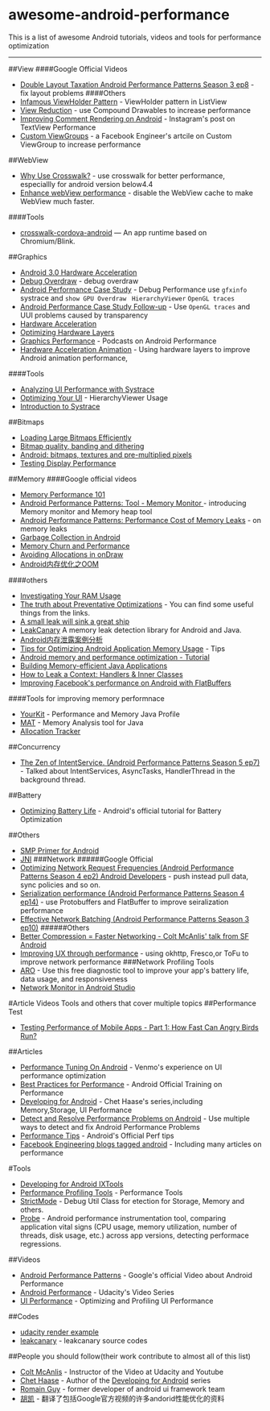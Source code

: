 # awesome-android-performance
 This is a  list of awesome Android tutorials, videos and tools for performance optimization

---
##View
####Google Official Videos
+ [Double Layout Taxation Android Performance Patterns Season 3 ep8](https://www.youtube.com/watch?v=dB3_vgS-Uqo&list=PLWz5rJ2EKKc9CBxr3BVjPTPoDPLdPIFCE&index=25) - fix layout problems
####Others
+ [Infamous ViewHolder Pattern](https://sriramramani.wordpress.com/2012/07/25/infamous-viewholder-pattern/) - ViewHolder pattern in ListView 
+ [View Reduction](https://sriramramani.wordpress.com/2013/03/25/view-reduction/) - use Compound Drawables  to increase performance
+ [Improving Comment Rendering on Android](https://engineering.instagram.com/improving-comment-rendering-on-android-a77d5db3d82e) - Instagram's post on TextView Performance
+ [Custom ViewGroups](https://sriramramani.wordpress.com/2015/05/06/custom-viewgroups/) - a Facebook Engineer's artcile on Custom ViewGroup to increase performance

##WebView
+ [Why Use Crosswalk?](https://software.intel.com/en-us/xdk/docs/why-use-crosswalk-for-android-builds) - use crosswalk for better performance, especiallly for android version below4.4
+ [Enhance webView performance](http://stackoverflow.com/questions/3652583/enhance-webview-performance-should-be-the-same-performance-as-native-web-browse) - disable the WebView cache to make WebView much faster.

####Tools
+ [crosswalk-cordova-android](https://github.com/crosswalk-project/crosswalk-cordova-android) — An app runtime based on Chromium/Blink.

##Graphics
+ [Android 3.0 Hardware Acceleration](http://android-developers.blogspot.com/2011/03/android-30-hardware-acceleration.html)
+ [Debug Overdraw](https://developer.android.com/tools/performance/debug-gpu-overdraw/index.html) - debug overdraw
+ [Android Performance Case Study](http://www.curious-creature.com/docs/android-performance-case-study-1.html) - Debug Performance use `gfxinfo` systrace and `show GPU Overdraw ` `HierarchyViewer` `OpenGL traces`
+ [Android Performance Case Study Follow-up](http://www.curious-creature.com/2015/03/25/android-performance-case-study-follow-up/) - Use `OpenGL traces` and UUI problems caused by transparency
+ [Hardware Acceleration](http://developer.android.com/guide/topics/graphics/hardware-accel.html#layers)
+ [Optimizing Hardware Layers](http://www.curious-creature.com/2013/09/13/optimizing-hardware-layers/)
+ [Graphics Performance](https://storage.googleapis.com/androiddevelopers/android_developers_backstage/ADB%2031%20Graphics%20Performance.mp3) - Podcasts on Android Performance
+ [Hardware Acceleration Animation](http://blog.danlew.net/2015/10/20/using-hardware-layers-to-improve-animation-performance/) - Using hardware layers to improve Android animation performance,

####Tools
+ [Analyzing UI Performance with Systrace](http://developer.android.com/intl/zh-cn/tools/debugging/systrace.html)
+ [Optimizing Your UI](http://developer.android.com/intl/zh-cn/tools/debugging/debugging-ui.html) - HierarchyViewer Usage
+ [Introduction to Systrace](http://developer.android.com/intl/zh-cn/tools/debugging/debugging-ui.html)

##Bitmaps
+ [Loading Large Bitmaps Efficiently](http://developer.android.com/training/displaying-bitmaps/load-bitmap.html#load-bitmap)
+ [Bitmap quality, banding and dithering](http://www.curious-creature.com/2010/12/08/bitmap-quality-banding-and-dithering/)
+ [Android: bitmaps, textures and pre-multiplied pixels](https://plus.google.com/+ChetHaase/posts/ef6Deey6xKA)
+ [Testing Display Performance](https://developer.android.com/preview/testing/performance.html)


##Memory
####Google official videos
+ [Memory Performance 101](https://www.youtube.com/watch?v=OrLEoIsMIAc&list=PLWz5rJ2EKKc9CBxr3BVjPTPoDPLdPIFCE&index=59)
+ [Android Performance Patterns: Tool - Memory Monitor
](https://www.youtube.com/watch?v=7ls28uGMBEs&list=PLWz5rJ2EKKc9CBxr3BVjPTPoDPLdPIFCE&index=63) - introducing Memory monitor and Memory heap tool
+ [Android Performance Patterns: Performance Cost of Memory Leaks](https://www.youtube.com/watch?v=h7qHsk1nWKI&list=PLWz5rJ2EKKc9CBxr3BVjPTPoDPLdPIFCE&index=62) - on memory leaks
+ [Garbage Collection in Android](https://www.youtube.com/watch?v=pzfzz505Uo&list=PLWz5rJ2EKKc9CBxr3BVjPTPoDPLdPIFCE&index=61)
+ [Memory Churn and Performance](https://www.youtube.com/watch?v=McAvq5SkeTk&list=PLWz5rJ2EKKc9CBxr3BVjPTPoDPLdPIFCE&index=60)
+ [Avoiding Allocations in onDraw](https://www.youtube.com/watch?v=HAK5acHQ53E&list=PLWz5rJ2EKKc9CBxr3BVjPTPoDPLdPIFCE&index=37)
+ [Android内存优化之OOM](http://hukai.me/android-performance-oom/)

####others
+ [Investigating Your RAM Usage](http://developer.android.com/intl/zh-cn/tools/debugging/debugging-memory.html)
+ [The truth about Preventative Optimizations](https://medium.com/google-developers/the-truth-about-preventative-optimizations-ccebadfd3eb5) - You  can find some useful things from the links.
+ [A small leak will sink a great ship](https://corner.squareup.com/2015/08/a-small-leak.html)
+ [LeakCanary](https://github.com/square/leakcanary) A memory leak detection library for Android and Java.
+ [Android内存泄露案例分析](http://www.csdn.net/article/2015-09-07/2825631)
+ [Tips for Optimizing Android Application Memory Usage](https://software.intel.com/en-us/android/articles/tips-for-optimizing-android-application-memory-usage) - Tips
+ [Android memory and performance optimization - Tutorial](http://www.vogella.com/tutorials/AndroidApplicationOptimization/article.html)
+ [Building Memory-efficient Java Applications](http://www.cs.virginia.edu/kim/publicity/pldi09tutorials/memory-efficient-java-tutorial.pdf)
+ [How to Leak a Context: Handlers & Inner Classes](http://www.androiddesignpatterns.com/2013/01/inner-class-handler-memory-leak.html)
+ [Improving Facebook's performance on Android with FlatBuffers](https://code.facebook.com/posts/872547912839369/improving-facebook-s-performance-on-android-with-flatbuffers/)

####Tools for improving memory performnace
+ [YourKit](https://www.yourkit.com/java/profiler/) - Performance and Memory Java Profile
+ [MAT](https://eclipse.org/mat/) - Memory Analysis tool for Java
+ [Allocation Tracker](http://developer.android.com/intl/zh-cn/tools/debugging/ddms.html#alloc)

##Concurrency
+ [The Zen of IntentService. (Android Performance Patterns Season 5 ep7)](https://www.youtube.com/watch?v=9FweabuBi1U&list=PLWz5rJ2EKKc9CBxr3BVjPTPoDPLdPIFCE&index=70) - Talked about IntentServices, AsyncTasks, HandlerThread in the background thread.


##Battery
+ [Optimizing Battery Life](https://developer.android.com/training/monitoring-device-state/index.html) - Android's official tutorial for Battery Optimization

##Others
+ [SMP Primer for Android](http://developer.android.com/intl/zh-cn/training/articles/smp.html)
+ [JNI](http://developer.android.com/intl/zh-cn/training/articles/perf-jni.html)
###Network
######Google Official
+ [Optimizing Network Request Frequencies (Android Performance Patterns Season 4 ep2)
Android Developers](https://www.youtube.com/watch?v=nDHeuEM30ks&list=PLOU2XLYxmsIKEOXh5TwZEv89aofHzNCiu&index=2) - push instead pull data, sync policies and so on.
+ [Serialization performance (Android Performance Patterns Season 4 ep14)](https://www.youtube.com/watch?v=IwxIIUypnTE&index=14&list=PLWz5rJ2EKKc9CBxr3BVjPTPoDPLdPIFCE&linkId=20302393) - use Protobuffers and FlatBuffer to improve seiralization performance
+ [Effective Network Batching (Android Performance Patterns Season 3 ep10)](https://www.youtube.com/watch?v=Ecz5WDZoJok&index=27&list=PLWz5rJ2EKKc9CBxr3BVjPTPoDPLdPIFCE)
######Others
+ [Better Compression = Faster Networking - Colt McAnlis' talk from SF Android](https://newcircle.com/s/post/1754/2015/08/20/colt-mcanlis-better-compression-faster-networking)
+ [Improving UX through performance](https://raw.githubusercontent.com/Juude/awesome-android-performance/master/docs/improving_ux_through_performance.pdf) - using okhttp, Fresco,or ToFu to improve network performance
###Network Profiling Tools
+ [ARO](https://developer.att.com/application-resource-optimizer/get-aro/download) - Use this free diagnostic tool to improve your app's battery life, data usage, and responsiveness
+ [Network Monitor in Android Studio](http://developer.android.com/intl/zh-cn/tools/help/am-network.html)


#Article Videos Tools and others that cover multiple topics
##Performance Test 
+ [Testing Performance of Mobile Apps - Part 1: How Fast Can Angry Birds Run?](http://www.methodsandtools.com/archive/mobileloadtesting.php)

##Articles
+ [Performance Tuning On Android](http://blog.venmo.com/hf2t3h4x98p5e13z82pl8j66ngcmry/performance-tuning-on-android) - Venmo's experience on UI performance optimization
+ [Best Practices for Performance](http://developer.android.com/training/best-performance.html) - Android Official Training on Performance
+ [Developing for Android](https://medium.com/google-developers/developing-for-android-ix-tools-375134af1098) - Chet Haase's series,including Memory,Storage, UI Performance
+ [Detect and Resolve Performance Problems on Android](http://code.tutsplus.com/tutorials/detect-and-resolve-performance-problems-on-android--cms-24058) - Use multiple ways to detect and fix Android Performance Problems
+ [Performance Tips](http://hsc.com/Blog/Best-Practices-For-Memory-Optimization-on-Android-1) - Android's Official Perf tips
+ [Facebook Engineering blogs tagged android](https://code.facebook.com/posts/android/) - Including many articles on performance

#Tools
+ [Developing for Android IXTools](https://medium.com/google-developers/developing-for-android-ix-tools-375134af1098)
+ [Performance Profiling Tools](https://developer.android.com/tools/performance/index.html) - Performance Tools
+ [StrictMode](http://developer.android.com/intl/zh-cn/reference/android/os/StrictMode.html) - Debug Util Class for  etection for Storage, Memory and others.
+ [Probe](https://github.com/EverythingMe/probe) - Android performance instrumentation tool, comparing application vital signs (CPU usage, memory utilization, number of threads, disk usage, etc.) across app versions, detecting performace regressions.


##Videos
+ [Android Performance Patterns](https://www.youtube.com/playlist?list=PLOU2XLYxmsIKEOXh5TwZEv89aofHzNCiu) - Google's official Video about Android Performance
+ [Android Performance](https://www.udacity.com/course/viewer#!/c-ud825/l-3753178711/m-3766928782) - Udacity's Video Series
+ [UI Performance](https://realm.io/news/360andev-brenda-cook-optimizing-profiling-ui-performance-android-ux/) - Optimizing and Profiling UI Performance

##Codes
+ [udacity render example](https://github.com/udacity/ud825-render)
+ [leakcanary](https://github.com/square/leakcanary) - leakcanary source codes

##People you should follow(their work contribute to almost all of this list)
+ [Colt McAnlis](https://twitter.com/duhroach) - Instructor of the Video at Udacity and Youtube
+ [Chet Haase](https://twitter.com/chethaase) - Author of the [Developing for Android](https://medium.com/google-developers/developing-for-android-introduction-5345b451567c) series
+ [Romain Guy](https://twitter.com/romainguy) - former developer of android ui framework team
+ [胡凯](hukai.me) - 翻译了包括Google官方视频的许多andorid性能优化的资料
